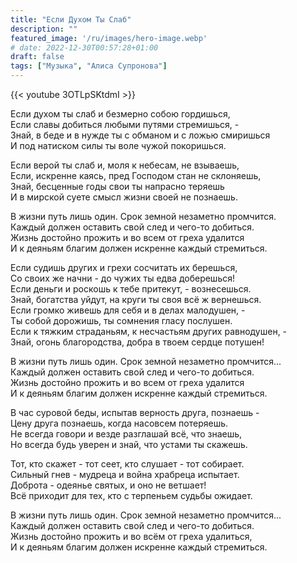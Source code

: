 ```yaml
---
title: "Если Духом Ты Слаб"
description: ""
featured_image: '/ru/images/hero-image.webp'
# date: 2022-12-30T00:57:28+01:00
draft: false
tags: ["Музыка", "Алиса Супронова"]
---
```


{{< youtube 3OTLpSKtdmI >}}

Если духом ты слаб и безмерно собою гордишься,  
Если славы добиться любыми путями стремишься, -  
Знай, в беде и в нужде ты с обманом и с ложью смиришься  
И под натиском силы ты воле чужой покоришься.

Если верой ты слаб и, моля к небесам, не взываешь,  
Если, искренне каясь, пред Господом стан не склоняешь,  
Знай, бесценные годы свои ты напрасно теряешь  
И в мирской суете смысл жизни своей не познаешь.

В жизни путь лишь один. Срок земной незаметно промчится.  
Каждый должен оставить свой след и чего-то добиться.  
Жизнь достойно прожить и во всем от греха удалится  
И к деяньям благим должен искренне каждый стремиться.

Если судишь других и грехи сосчитать их берешься,  
Со своих же начни - до чужих ты едва доберешься!  
Если деньги и роскошь к тебе притекут, - вознесешься.  
Знай, богатства уйдут, на круги ты своя всё ж вернешься.  
Если громко живешь для себя и в делах малодушен, -  
Ты собой дорожишь, ты сомнения гласу послушен.  
Если к тяжким страданьям, к несчастьям других равнодушен, -  
Знай, огонь благородства, добра в твоем сердце потушен!

В жизни путь лишь один. Срок земной незаметно промчится...  
Каждый должен оставить свой след и чего-то добиться.  
Жизнь достойно прожить и во всем от греха удалится  
И к деяньям благим должен искренне каждый стремиться.

В час суровой беды, испытав верность друга, познаешь -  
Цену друга познаешь, когда насовсем потеряешь.  
Не всегда говори и везде разглашай всё, что знаешь,  
Но всегда будь уверен и знай, что устами ты скажешь.

Тот, кто скажет - тот сеет, кто слушает - тот собирает.  
Сильный гнев - мудреца и война храбреца испытает.  
Доброта - одеянье святых, и оно не ветшает!  
Всё приходит для тех, кто с терпеньем судьбы ожидает.

В жизни путь лишь один. Срок земной незаметно промчится...  
Каждый должен оставить свой след и чего-то добиться.  
Жизнь достойно прожить и во всём от греха удалиться,  
И к деяньям благим должен искренне каждый стремиться.
